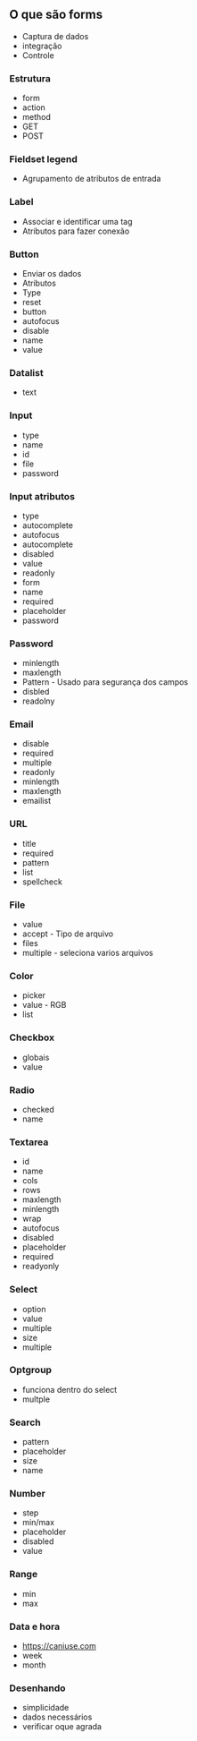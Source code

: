 ## O que são forms
- Captura de dados
- integração
- Controle

### Estrutura
- form 
- action
- method
- GET
- POST

### Fieldset legend
- Agrupamento de atributos de entrada

### Label
- Associar e identificar uma tag
- Atributos para fazer conexão

### Button
- Enviar os dados
- Atributos
- Type
- reset
- button
- autofocus
- disable
- name
- value

### Datalist
- text

### Input
- type
- name
- id
- file
- password

### Input atributos
- type
- autocomplete
- autofocus
- autocomplete
- disabled
- value
- readonly
- form
- name
- required
- placeholder
- password

### Password
- minlength
- maxlength
- Pattern - Usado para segurança dos campos
- disbled
- readolny

### Email
- disable
- required
- multiple
- readonly
- minlength
- maxlength
- emailist

### URL
- title
- required
- pattern
- list
- spellcheck

### File
- value
- accept - Tipo de arquivo
- files
- multiple - seleciona varios arquivos

### Color
- picker
- value - RGB
- list

### Checkbox
- globais
- value

### Radio
- checked
- name
### Textarea
- id
- name
- cols
- rows
- maxlength
- minlength
- wrap
- autofocus
- disabled
- placeholder
- required
- readyonly

### Select
- option
- value
- multiple
- size
- multiple

### Optgroup
- funciona dentro do select
- multple

### Search
- pattern
- placeholder
- size
- name

### Number
- step
- min/max
- placeholder
- disabled
- value

### Range
- min
- max

### Data e hora
- https://caniuse.com
- week
- month


### Desenhando
- simplicidade
- dados necessários
- verificar oque agrada